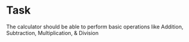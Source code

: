 # Task
 The calculator should be able to perform basic operations like Addition, Subtraction, Multiplication, & Division
